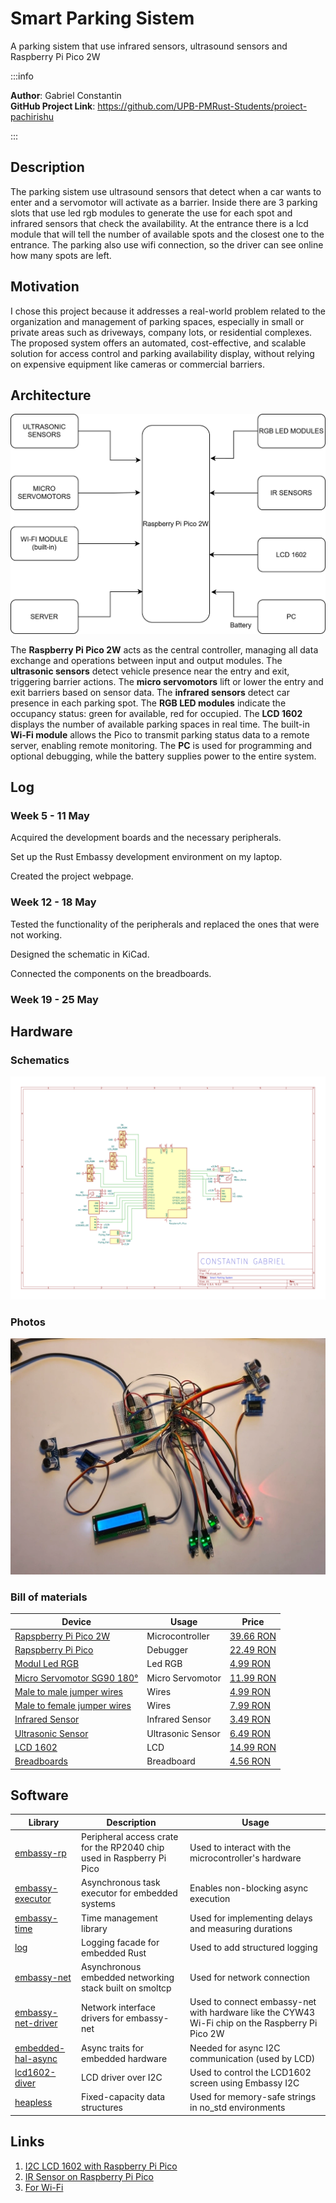 # Smart Parking Sistem
A parking sistem that use infrared sensors, ultrasound sensors and Raspberry Pi Pico 2W

:::info

**Author**: Gabriel Constantin \
**GitHub Project Link**: https://github.com/UPB-PMRust-Students/proiect-pachirishu

:::

## Description

The parking sistem use ultrasound sensors that detect when a car wants to enter and a servomotor will activate as a barrier. Inside there are 3 parking slots that use led rgb modules to generate the use for each spot and infrared sensors that check the availability. At the entrance there is a lcd module that will tell the number of available spots and the closest one to the entrance. The parking also use wifi connection, so the driver can see online how many spots are left.

## Motivation

I chose this project because it addresses a real-world problem related to the organization and management of parking spaces, especially in small or private areas such as driveways, company lots, or residential complexes. The proposed system offers an automated, cost-effective, and scalable solution for access control and parking availability display, without relying on expensive equipment like cameras or commercial barriers.

## Architecture

![alt text](PICO.drawio.svg)

The **Raspberry Pi Pico 2W** acts as the central controller, managing all data exchange and operations between input and output modules.
The **ultrasonic sensors** detect vehicle presence near the entry and exit, triggering barrier actions.
The **micro servomotors** lift or lower the entry and exit barriers based on sensor data.
The **infrared sensors** detect car presence in each parking spot.
The **RGB LED modules** indicate the occupancy status: green for available, red for occupied.
The **LCD 1602** displays the number of available parking spaces in real time.
The built-in **Wi-Fi module** allows the Pico to transmit parking status data to a remote server, enabling remote monitoring.
The **PC** is used for programming and optional debugging, while the battery supplies power to the entire system.

## Log

### Week 5 - 11 May

Acquired the development boards and the necessary peripherals.

Set up the Rust Embassy development environment on my laptop.

Created the project webpage.

### Week 12 - 18 May

Tested the functionality of the peripherals and replaced the ones that were not working.

Designed the schematic in KiCad.

Connected the components on the breadboards.

### Week 19 - 25 May

## Hardware

### Schematics

![alt text](Schematic.svg)

### Photos

![alt text](ProjectPhoto.webp)

### Bill of materials

| Device | Usage | Price |
|--------|--------|-------|
| [Rapspberry Pi Pico 2W](https://www.raspberrypi.com/documentation/microcontrollers/pico-series.html#pico-2-family) | Microcontroller | [39.66 RON](https://www.optimusdigital.ro/ro/placi-raspberry-pi/13327-raspberry-pi-pico-2-w.html?search_query=raspberry+pi+pico+2w&results=26) |
| [Rapspberry Pi Pico](https://www.raspberrypi.com/documentation/microcontrollers/pico-series.html#pico-1-family) | Debugger | [22.49 RON](https://www.optimusdigital.ro/en/raspberry-pi-boards/12024-raspberry-pi-pico-728886755172.html?srsltid=AfmBOopzfbrSkCAOiZWVeX2qe2_Jwcdpe1hIj6UWpEmNRnZYO2zb_Jat) |
|[Modul Led RGB](https://arduinomodules.info/ky-009-rgb-full-color-led-smd-module/)| Led RGB | [4.99 RON](https://www.optimusdigital.ro/ro/optoelectronice-led-uri/737-modul-cu-led-rgb.html?search_query=modul+cu+led&results=338)|
|[Micro Servomotor SG90 180°](http://www.ee.ic.ac.uk/pcheung/teaching/DE1_EE/stores/sg90_datasheet.pdf)| Micro Servomotor | [11.99 RON](https://www.optimusdigital.ro/ro/motoare-servomotoare/2261-micro-servo-motor-sg90-180.html)|
| [Male to male jumper wires](https://media.digikey.com/pdf/Data%20Sheets/Digi-Key%20PDFs/Jumper_Wire_Kits.pdf) | Wires | [4.99 RON](https://www.optimusdigital.ro/ro/fire-fire-mufate/884-set-fire-tata-tata-40p-10-cm.html?search_query=fire&results=429) |
| [Male to female jumper wires](https://media.digikey.com/pdf/Data%20Sheets/Digi-Key%20PDFs/Jumper_Wire_Kits.pdf) | Wires | [7.99 RON](https://www.optimusdigital.ro/ro/fire-fire-mufate/92-fire-colorate-mama-tata-40p.html) |
| [Infrared Sensor ](https://studylib.net/doc/25541782/arduino-ir-infrared-obstacle-avoidance-sensor-module) | Infrared Sensor | [3.49 RON](https://www.optimusdigital.ro/ro/senzori-senzori-optici/4514-senzor-infrarosu-de-obstacole.html) |
| [Ultrasonic Sensor ](https://cdn.sparkfun.com/datasheets/Sensors/Proximity/HCSR04.pdf) | Ultrasonic Sensor | [6.49 RON](https://www.optimusdigital.ro/ro/senzori-senzori-ultrasonici/12897-senzor-ultrasonic-hc-sr04-.html?search_query=senzor+ultrasunet&results=7) |
| [LCD 1602 ](https://handsontec.com/dataspecs/module/I2C_1602_LCD.pdf) | LCD | [14.99 RON](https://www.optimusdigital.ro/ro/optoelectronice-lcd-uri/62-lcd-1602-cu-interfata-i2c-si-backlight-galben-verde.html?search_query=ecran+16+2&results=192) |
| [Breadboards ](https://components101.com/sites/default/files/component_datasheet/Breadboard%20Datasheet.pdf) | Breadboard | [4.56 RON](https://www.optimusdigital.ro/ro/prototipare-breadboard-uri/44-breadboard-400-points.html?search_query=breadboard&results=127) |

## Software

| Library | Description | Usage |
|---------|-------------|-------|
| [embassy-rp](https://docs.embassy.dev/embassy-rp/git/rp2040/index.html)| Peripheral access crate for the RP2040 chip used in Raspberry Pi Pico | Used to interact with the microcontroller's hardware|
| [embassy-executor](https://docs.embassy.dev/embassy-executor/git/std/index.html)| Asynchronous task executor for embedded systems| Enables non-blocking async execution|
| [embassy-time](https://embassy.dev/book/dev/time_keeping.html)| Time management library| Used for implementing delays and measuring durations|
| [log](https://docs.embassy.dev/embassy-usb-logger/git/default/index.html)| Logging facade for embedded Rust| Used to add structured logging|
| [embassy-net](https://docs.embassy.dev/embassy-net/git/default/index.html)| Asynchronous embedded networking stack built on smoltcp| Used for network connection|
| [embassy-net-driver](https://docs.embassy.dev/embassy-net-driver/git/default/index.html)| Network interface drivers for embassy-net| Used to connect embassy-net with hardware like the CYW43 Wi-Fi chip on the Raspberry Pi Pico 2W|
| [embedded-hal-async](https://docs.rs/embedded-hal-async/1.0.0/embedded_hal_async/)| 	Async traits for embedded hardware| Needed for async I2C communication (used by LCD)|
| [lcd1602-diver](https://docs.rs/lcd1602-diver/latest/lcd1602_diver/)| LCD driver over I2C| Used to control the LCD1602 screen using Embassy I2C|
| [heapless](https://docs.rs/heapless/0.8.0/heapless/)| Fixed-capacity data structures| Used for memory-safe strings in no_std environments|


## Links

1. [I2C LCD 1602 with Raspberry Pi Pico](https://www.tomshardware.com/how-to/lcd-display-raspberry-pi-pico)
2. [IR Sensor on Raspberry Pi Pico](https://www.youtube.com/watch?v=zh_g6J6T_5w&ab_channel=YoungWonks)
3. [For Wi-Fi](https://murraytodd.medium.com/rust-networking-with-the-raspberry-pi-pico-w-002384a5954b)